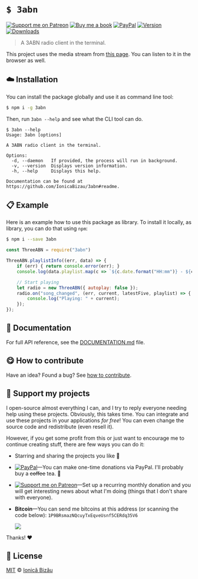 
# `$ 3abn`

 [![Support me on Patreon][badge_patreon]][patreon] [![Buy me a book][badge_amazon]][amazon] [![PayPal][badge_paypal_donate]][paypal-donations] [![Version](https://img.shields.io/npm/v/3abn.svg)](https://www.npmjs.com/package/3abn) [![Downloads](https://img.shields.io/npm/dt/3abn.svg)](https://www.npmjs.com/package/3abn)

> A 3ABN radio client in the terminal.

This project uses the media stream from [this page](http://3abn.org/media/3abn-radio-broadcast/3abn-music-channel/). You can listen to it in the browser as well.

## :cloud: Installation

You can install the package globally and use it as command line tool:


```sh
$ npm i -g 3abn
```


Then, run `3abn --help` and see what the CLI tool can do.


```
$ 3abn --help
Usage: 3abn [options]

A 3ABN radio client in the terminal.

Options:
  -d, --daemon   If provided, the process will run in background.
  -v, --version  Displays version information.
  -h, --help     Displays this help.

Documentation can be found at https://github.com/IonicaBizau/3abn#readme.
```

## :clipboard: Example


Here is an example how to use this package as library. To install it locally, as library, you can do that using `npm`:

```sh
$ npm i --save 3abn
```



```js
const ThreeABN = require("3abn")

ThreeABN.playlistInfo((err, data) => {
    if (err) { return console.error(err); }
    console.log(data.playlist.map(c => `${c.date.format("HH:mm")} - ${c.title}`).join("\n"));

    // Start playing
    let radio = new ThreeABN({ autoplay: false });
    radio.on("song_changed", (err, current, latestFive, playlist) => {
        console.log("Playing: " + current);
    });
});
```

## :memo: Documentation

For full API reference, see the [DOCUMENTATION.md][docs] file.

## :yum: How to contribute
Have an idea? Found a bug? See [how to contribute][contributing].


## :sparkling_heart: Support my projects

I open-source almost everything I can, and I try to reply everyone needing help using these projects. Obviously,
this takes time. You can integrate and use these projects in your applications *for free*! You can even change the source code and redistribute (even resell it).

However, if you get some profit from this or just want to encourage me to continue creating stuff, there are few ways you can do it:

 - Starring and sharing the projects you like :rocket:
 - [![PayPal][badge_paypal]][paypal-donations]—You can make one-time donations via PayPal. I'll probably buy a ~~coffee~~ tea. :tea:
 - [![Support me on Patreon][badge_patreon]][patreon]—Set up a recurring monthly donation and you will get interesting news about what I'm doing (things that I don't share with everyone).
 - **Bitcoin**—You can send me bitcoins at this address (or scanning the code below): `1P9BRsmazNQcuyTxEqveUsnf5CERdq35V6`

    ![](https://i.imgur.com/z6OQI95.png)

Thanks! :heart:



## :scroll: License

[MIT][license] © [Ionică Bizău][website]

[badge_patreon]: http://ionicabizau.github.io/badges/patreon.svg
[badge_amazon]: http://ionicabizau.github.io/badges/amazon.svg
[badge_paypal]: http://ionicabizau.github.io/badges/paypal.svg
[badge_paypal_donate]: http://ionicabizau.github.io/badges/paypal_donate.svg
[patreon]: https://www.patreon.com/ionicabizau
[amazon]: http://amzn.eu/hRo9sIZ
[paypal-donations]: https://www.paypal.com/cgi-bin/webscr?cmd=_s-xclick&hosted_button_id=RVXDDLKKLQRJW
[donate-now]: http://i.imgur.com/6cMbHOC.png

[license]: http://showalicense.com/?fullname=Ionic%C4%83%20Biz%C4%83u%20%3Cbizauionica%40gmail.com%3E%20(https%3A%2F%2Fionicabizau.net)&year=2015#license-mit
[website]: https://ionicabizau.net
[contributing]: /CONTRIBUTING.md
[docs]: /DOCUMENTATION.md
